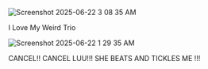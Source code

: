 ![Screenshot 2025-06-22 3 08 35 AM](https://github.com/user-attachments/assets/19f0c66e-5af9-4674-8f78-9adcb08a25c1)

I Love My Weird Trio

![Screenshot 2025-06-22 1 29 35 AM](https://github.com/user-attachments/assets/e8534b7b-9bc0-4539-9283-c6b5241eb770)

CANCEL!! CANCEL LUU!!! SHE BEATS AND TICKLES ME !!!
